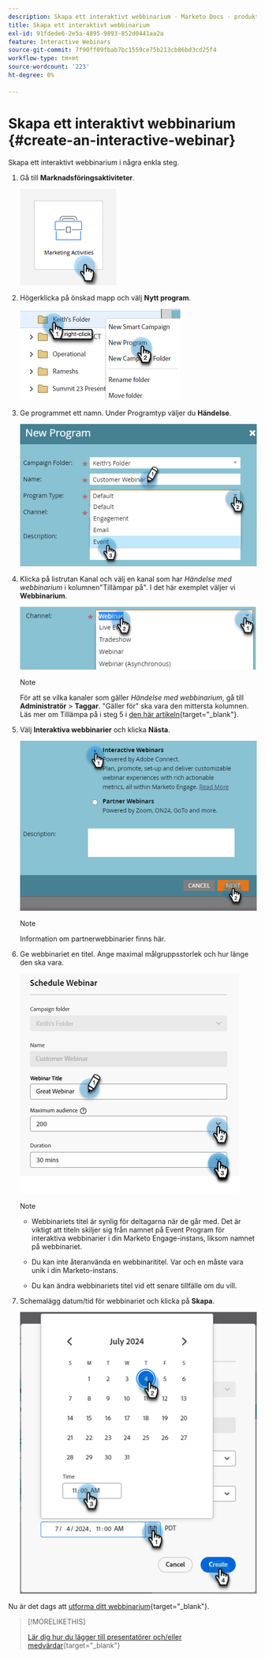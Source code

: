 ```yaml
---
description: Skapa ett interaktivt webbinarium - Marketo Docs - produktdokumentation
title: Skapa ett interaktivt webbinarium
exl-id: 91fdede6-2e5a-4895-9893-852d0441aa2a
feature: Interactive Webinars
source-git-commit: 7f90ff09fbab7bc1559ce75b213cb86bd3cd25f4
workflow-type: tm+mt
source-wordcount: '223'
ht-degree: 0%

---
```


# Skapa ett interaktivt webbinarium {#create-an-interactive-webinar}

Skapa ett interaktivt webbinarium i några enkla steg.

1. Gå till **Marknadsföringsaktiviteter**.

   ![](assets/create-an-interactive-webinar-1.png)

1. Högerklicka på önskad mapp och välj **Nytt program**.

   ![](assets/create-an-interactive-webinar-2.png)

1. Ge programmet ett namn. Under Programtyp väljer du **Händelse**.

   ![](assets/create-an-interactive-webinar-3.png)

1. Klicka på listrutan Kanal och välj en kanal som har _Händelse med webbinarium_ i kolumnen&quot;Tillämpar på&quot;. I det här exemplet väljer vi **Webbinarium**.

   ![](assets/create-an-interactive-webinar-4.png)

   >[!NOTE]
   >
   >För att se vilka kanaler som gäller _Händelse med webbinarium_, gå till **Administratör** > **Taggar**. &quot;Gäller för&quot; ska vara den mittersta kolumnen. Läs mer om Tillämpa på i steg 5 i [den här artikeln](/help/marketo/product-docs/administration/tags/create-a-program-channel.md){target="_blank"}.

1. Välj **Interaktiva webbinarier** och klicka **Nästa**.

   ![](assets/create-an-interactive-webinar-5.png)

   >[!NOTE]
   >
   >Information om partnerwebbinarier finns här.

1. Ge webbinariet en titel. Ange maximal målgruppsstorlek och hur länge den ska vara.

   ![](assets/create-an-interactive-webinar-6.png)

   >[!NOTE]
   >
   >* Webbinariets titel är synlig för deltagarna när de går med. Det är viktigt att titeln skiljer sig från namnet på Event Program för interaktiva webbinarier i din Marketo Engage-instans, liksom namnet på webbinariet.
   >
   >* Du kan inte återanvända en webbinarititel. Var och en måste vara unik i din Marketo-instans.
   >
   >* Du kan ändra webbinariets titel vid ett senare tillfälle om du vill.

1. Schemalägg datum/tid för webbinariet och klicka på **Skapa**.

   ![](assets/create-an-interactive-webinar-7.png)

<p>

Nu är det dags att [utforma ditt webbinarium](/help/marketo/product-docs/demand-generation/events/interactive-webinars/designing-interactive-webinars.md){target="_blank"}.

>[!MORELIKETHIS]
>
>[Lär dig hur du lägger till presentatörer och/eller medvärdar](/help/marketo/product-docs/demand-generation/events/interactive-webinars/add-a-webinar-team.md){target="_blank"}
